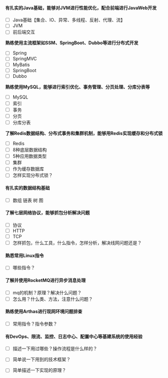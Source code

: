 #### 有扎实的Java基础，能够对JVM进行性能优化，配合前端进行JavaWeb开发
- [ ] Java基础【集合、IO、异常、多线程、反射、代理、流】
- [ ] JVM
- [ ] 前后端交互

**熟练使用主流框架如SSM、SpringBoot、Dubbo等进行分布式开发**
- [ ] Spring
- [ ] SpringMVC
- [ ] MyBatis
- [ ] SpringBoot
- [ ] Dubbo

**熟练使用MySQL，能够进行索引优化、事务管理、分页处理、分库分表等**
- [ ] MySQL
- [ ] 索引
- [ ] 事务
- [ ] 分页
- [ ] 分库分表

**了解Redis数据结构、分布式事务和集群机制，能够用Redis实现缓存和分布式锁**
- [ ] Redis
- [ ] 8种底层数据结构
- [ ] 5种应用数据类型
- [ ] 集群
- [ ] 作为缓存数据库
- [ ] 怎样实现分布式锁？

#### 有扎实的数据结构基础
- [ ] 数组 链表 树 图

#### 了解七层网络协议，能够抓包分析解决问题
- [ ] 协议
- [ ] HTTP
- [ ] TCP
- [ ] 怎样抓包，什么工具，什么指令，怎样分析，解决线网问题还是？

#### 熟悉常用Linux指令
- [ ] 哪些指令？

#### 了解并使用RocketMQ进行异步消息处理
- [ ] mq的机制？原理？解决什么问题？
- [ ] 怎么用？什么类、方法，注意什么问题？

#### 熟练使用Arthas进行现网环境问题排查
- [ ] 常用指令？指令参数？

#### 有DevOps、限流、监控、日志中心、配置中心等基建系统的使用经验
- [ ] 描述一下用过哪些？操作流程是什么样的？
- [ ] 简单说一下用到的技术框架？
- [ ] 简单描述一下实现的原理？


